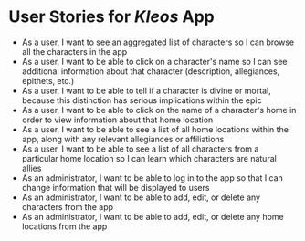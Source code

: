 # User Stories for *Kleos* App

* As a user, I want to see an aggregated list of characters so I can browse all the characters in the app
* As a user, I want to be able to click on a character's name so I can see additional information about that character (description, allegiances, epithets, etc.)
* As a user, I want to be able to tell if a character is divine or mortal, because this distinction has serious implications within the epic
* As a user, I want to be able to click on the name of a character's home in order to view information about that home location
* As a user, I want to be able to see a list of all home locations within the app, along with any relevant allegiances or affiliations
* As a user, I want to be able to see a list of all characters from a particular home location so I can learn which characters are natural allies
* As an administrator, I want to be able to log in to the app so that I can change information that will be displayed to users
* As an administrator, I want to be able to add, edit, or delete any characters from the app
* As an administrator, I want to be able to add, edit, or delete any home locations from the app
